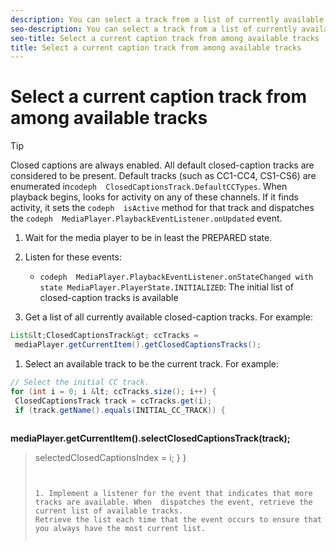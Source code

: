 ```yaml
---
description: You can select a track from a list of currently available closed-caption tracks. This becomes the current track, which is displayed when visibility is on. Some tracks might not be available initially, so listen for the event that indicates that more have become available.
seo-description: You can select a track from a list of currently available closed-caption tracks. This becomes the current track, which is displayed when visibility is on. Some tracks might not be available initially, so listen for the event that indicates that more have become available.
seo-title: Select a current caption track from among available tracks
title: Select a current caption track from among available tracks
---
```


# Select a current caption track from among available tracks

>[!TIP]
>
>Closed captions are always enabled. All default closed-caption tracks are considered to be present. Default tracks (such as CC1-CC4, CS1-CS6) are enumerated in`codeph  ClosedCaptionsTrack.DefaultCCTypes`. When playback begins,  looks for activity on any of these channels. If it finds activity, it sets the `codeph  isActive` method for that track and dispatches the `codeph  MediaPlayer.PlaybackEventListener.onUpdated` event.
>1. Wait for the media player to be in least the PREPARED state.
>   
>1. Listen for these events:
>    * `codeph  MediaPlayer.PlaybackEventListener.onStateChanged with state MediaPlayer.PlayerState.INITIALIZED`: The initial list of closed-caption tracks is available
>   
>1. Get a list of all currently available closed-caption tracks.
>   For example:
>   ```java
>   List&lt;ClosedCaptionsTrack&gt; ccTracks = 
>    mediaPlayer.getCurrentItem().getClosedCaptionsTracks();
>   ```
>   
>   
>1. Select an available track to be the current track.
>   For example:
>   ```java
>   // Select the initial CC track. 
>   for (int i = 0; i &lt; ccTracks.size(); i++) { 
>    ClosedCaptionsTrack track = ccTracks.get(i); 
>    if (track.getName().equals(INITIAL_CC_TRACK)) { 
>    
<b>mediaPlayer.getCurrentItem().selectClosedCaptionsTrack(track);</b> 
>    selectedClosedCaptionsIndex = i; 
>    } 
>   }
>   ```
>   
>   
>1. Implement a listener for the event that indicates that more tracks are available. When  dispatches the event, retrieve the current list of available tracks.
>   Retrieve the list each time that the event occurs to ensure that you always have the most current list.
>   
>   
